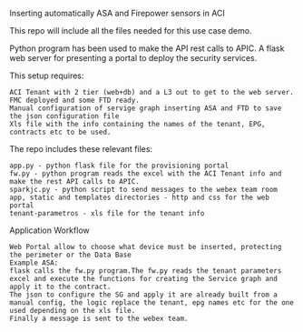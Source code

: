 Inserting automatically ASA and Firepower sensors in ACI 

This repo will include all the files needed for this use case demo. 

Python program has been used to make the API rest calls to APIC. A flask web server for presenting a portal to deploy the security services.

This setup requires:

    ACI Tenant with 2 tier (web+db) and a L3 out to get to the web server.
    FMC deployed and some FTD ready.
    Manual configuration of servige graph inserting ASA and FTD to save the json configuration file
    Xls file with the info containing the names of the tenant, EPG, contracts etc to be used.
    

The repo includes these relevant files:

    app.py - python flask file for the provisioning portal
    fw.py - python program reads the excel with the ACI Tenant info and make the rest API calls to APIC.
    sparkjc.py - python script to send messages to the webex team room
    app, static and templates directories - http and css for the web portal
    tenant-parametros - xls file for the tenant info
    

Application Workflow

    Web Portal allow to choose what device must be inserted, protecting the perimeter or the Data Base
    Example ASA:
    flask calls the fw.py program.The fw.py reads the tenant parameters excel and execute the functions for creating the Service graph and apply it to the contract.
    The json to configure the SG and apply it are already built from a manual config, the logic replace the tenant, epg names etc for the one used depending on the xls file.
    Finally a message is sent to the webex team.
